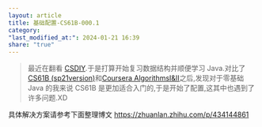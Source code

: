 ```yaml
---
layout: article
title: 基础配置-CS61B-000.1
category: 
"last_modified_at:": 2024-01-21 16:39
share: "true"
---
```


>最近在翻看 [CSDIY](https://csdiy.wiki/%E6%95%B0%E6%8D%AE%E7%BB%93%E6%9E%84%E4%B8%8E%E7%AE%97%E6%B3%95/CS61B/#_3).于是打算开始复习数据结构并顺便学习 Java.对比了[ CS61B (sp21version)](https://sp21.datastructur.es/index.html)和[Coursera AlgorithmsI&II](https://www.coursera.org/learn/algorithms-part1)之后,发现对于零基础 Java 的我来说 CS61B 是更加适合入门的,于是开始了配置,这其中也遇到了许多问题.XD

具体解决方案请参考下面整理博文
https://zhuanlan.zhihu.com/p/434144861